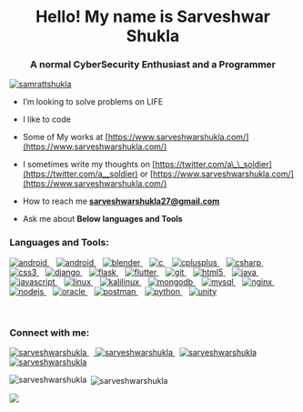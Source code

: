 <h1 align="center">Hello!  My name is Sarveshwar Shukla</h1>  
<h3 align="center">A normal CyberSecurity Enthusiast and a Programmer</h3>  
  
  <!-- <br>  -->
<p align="left"> <a href="https://twitter.com/a__soldier" target="blank"><img src="https://img.shields.io/twitter/follow/a__soldier?logo=twitter&style=for-the-badge" alt="samrattshukla" /></a> </p>  


- I’m looking to solve problems on LIFE

- I like to code
- Some of My works at [https://www.sarveshwarshukla.com/](https://www.sarveshwarshukla.com/)
- I sometimes write my thoughts on [https://twitter.com/a\_\_soldier](https://twitter.com/a__soldier) or [https://www.sarveshwarshukla.com/](https://www.sarveshwarshukla.com/)
- How to reach me **sarveshwarshukla27@gmail.com**
- Ask me about **Below languages and Tools**

<h3 align="left">Languages and Tools:</h3>  
<p align="left"> <a href="https://developer.android.com" target="_blank" rel="noreferrer"> <img src="https://img.shields.io/badge/Android-3DDC84?style=for-the-badge&logo=android&logoColor=white" alt="android"/> </a>&nbsp;&nbsp;  <a href="https://www.apache.org/" target="_blank" rel="noreferrer"> <img src="https://img.shields.io/badge/apache-%23D42029.svg?style=for-the-badge&logo=apache&logoColor=white" alt="android"/> </a>&nbsp;&nbsp;
<a href="https://www.blender.org/" target="_blank" rel="noreferrer"> <img src="https://img.shields.io/badge/blender-%23F5792A.svg?style=for-the-badge&logo=blender&logoColor=white" alt="blender" /> </a> &nbsp;&nbsp;
<a href="https://www.cprogramming.com/" target="_blank" rel="noreferrer"> <img src="https://img.shields.io/badge/c-%2300599C.svg?style=for-the-badge&logo=c&logoColor=white" alt="c" /> </a> &nbsp;&nbsp;
<a href="https://isocpp.org/" target="_blank" rel="noreferrer"> <img src="https://img.shields.io/badge/c++-%2300599C.svg?style=for-the-badge&logo=c%2B%2B&logoColor=white" alt="cplusplus"  /> </a>&nbsp;&nbsp;
<a href="https://docs.microsoft.com/en-us/dotnet/csharp/" target="_blank" rel="noreferrer"> <img src="https://img.shields.io/badge/C%23-239120?style=for-the-badge&logo=c-sharp&logoColor=white" alt="csharp"  /> </a> &nbsp;&nbsp;
<a href="https://www.w3.org/Style/CSS/Overview.en.html" target="_blank" rel="noreferrer"> <img src="https://img.shields.io/badge/css3-%231572B6.svg?style=for-the-badge&logo=css3&logoColor=white)" alt="css3"  /> </a> &nbsp;&nbsp;
<a href="https://www.djangoproject.com/" target="_blank" rel="noreferrer"> <img src="https://img.shields.io/badge/django-%23092E20.svg?style=for-the-badge&logo=django&logoColor=white" alt="django"  /> </a> &nbsp;&nbsp;
<a href="https://flask.palletsprojects.com/" target="_blank" rel="noreferrer"> <img src="https://img.shields.io/badge/flask-%23000.svg?style=for-the-badge&logo=flask&logoColor=white)" alt="flask"  /> </a> &nbsp;&nbsp;
<a href="https://flutter.dev" target="_blank" rel="noreferrer"> <img src="https://img.shields.io/badge/Flutter-%2302569B.svg?style=for-the-badge&logo=Flutter&logoColor=white" alt="flutter"  /> </a> &nbsp;&nbsp;
<a href="https://git-scm.com/" target="_blank" rel="noreferrer"> <img src="https://img.shields.io/badge/git-%23F05033.svg?style=for-the-badge&logo=git&logoColor=white" alt="git"  /> </a> &nbsp;&nbsp;
<a href="https://html.spec.whatwg.org/multipage/" target="_blank" rel="noreferrer"> <img src="https://img.shields.io/badge/html5-%23E34F26.svg?style=for-the-badge&logo=html5&logoColor=white" alt="html5"  /> </a> &nbsp;&nbsp;
<a href="https://www.java.com" target="_blank" rel="noreferrer"> <img src="https://img.shields.io/badge/java-%23ED8B00.svg?style=for-the-badge&logo=java&logoColor=white" alt="java"  /> </a> &nbsp;&nbsp;
<a href="https://www.javascript.com/" target="_blank" rel="noreferrer"> <img src="https://img.shields.io/badge/javascript-%23323330.svg?style=for-the-badge&logo=javascript&logoColor=%23F7DF1E" alt="javascript"  /> </a> &nbsp;&nbsp;
<a href="https://www.linux.org/" target="_blank" rel="noreferrer"> <img src="https://img.shields.io/badge/Linux-FCC624?style=for-the-badge&logo=linux&logoColor=black" alt="linux"  /> </a> &nbsp;&nbsp;
<a href="https://www.kali.org/get-kali/" target="_blank" rel="noreferrer"> <img src="https://img.shields.io/badge/Kali_Linux-557C94?style=for-the-badge&logo=kali-linux&logoColor=white" alt="kalilinux"  /> </a> &nbsp;&nbsp;
<a href="https://www.mongodb.com/" target="_blank" rel="noreferrer"> <img src="https://img.shields.io/badge/MongoDB-4EA94B?style=for-the-badge&logo=mongodb&logoColor=white" alt="mongodb"  /> </a> &nbsp;&nbsp;
<a href="https://www.mysql.com/" target="_blank" rel="noreferrer"> <img src="https://img.shields.io/badge/MySQL-00000F?style=for-the-badge&logo=mysql&logoColor=white" alt="mysql"  /> </a> &nbsp;&nbsp;
<a href="https://www.nginx.com" target="_blank" rel="noreferrer"> <img src="https://img.shields.io/badge/Nginx-009639?style=for-the-badge&logo=nginx&logoColor=white" alt="nginx"  /> </a> &nbsp;&nbsp;
<a href="https://nodejs.org" target="_blank" rel="noreferrer"> <img src="https://img.shields.io/badge/Node.js-339933?style=for-the-badge&logo=nodedotjs&logoColor=white" alt="nodejs"  /> </a> &nbsp;&nbsp;
<a href="https://www.oracle.com/" target="_blank" rel="noreferrer"> <img src="https://img.shields.io/badge/Oracle-F80000?style=for-the-badge&logo=oracle&logoColor=white" alt="oracle"  /> </a> &nbsp;&nbsp;
<a href="https://postman.com" target="_blank" rel="noreferrer"> <img src="https://img.shields.io/badge/Postman-FF6C37?style=for-the-badge&logo=postman&logoColor=white" alt="postman"  /> </a> &nbsp;&nbsp;
<a href="https://www.python.org" target="_blank" rel="noreferrer"> <img src="https://img.shields.io/badge/Python-3776AB?style=for-the-badge&logo=python&logoColor=FFE873" alt="python"  /> </a> &nbsp;&nbsp;
<a href="https://unity.com/" target="_blank" rel="noreferrer"> <img src="https://img.shields.io/badge/Unity-100000?style=for-the-badge&logo=unity&logoColor=white" alt="unity"  /> </a> </p>&nbsp;&nbsp;

<!-- Connect with me -->
<h3 align="left">Connect with me:</h3>  
<p align="left" >

<a href = "https://twitter.com/a__soldier"> <img src = "https://img.shields.io/badge/Twitter-1DA1F2?style=for-the-badge&logo=twitter&logoColor=white" alt="sarveshwarshukla" /> </a>&nbsp;&nbsp;<a href = "https://in.linkedin.com/in/sarveshwar-shukla"> <img src = "https://img.shields.io/badge/LinkedIn-0077B5?style=for-the-badge&logo=linkedin&logoColor=white" alt="sarveshwarshukla" /> </a>&nbsp;&nbsp;<a href="https://www.hackerrank.com/SarveshwarShukla" ><img src="https://img.shields.io/badge/-Hackerrank-2EC866?style=for-the-badge&logo=HackerRank&logoColor=white" alt="sarveshwarshukla" /></a>&nbsp;&nbsp;<a href="https://www.leetcode.com/SarveshwarShukla" ><img  src="https://img.shields.io/badge/LeetCode-000000?style=for-the-badge&logo=LeetCode&logoColor=#d16c06" alt="sarveshwarshukla" /></a>


<!-- Github stats -->
<p><img align="left" src="https://github-readme-stats.vercel.app/api/top-langs/?username=SarveshwarShukla&theme=blue-green&show_icons=true&locale=en&layout=compact" alt="sarveshwarshukla" /></p>

<p>&nbsp;<img align="center" src="https://github-readme-stats.vercel.app/api?username=SarveshwarShukla&theme=blue-green" alt="sarveshwarshukla" /></p>  
  
<p><img align="center" src="https://github-readme-streak-stats.herokuapp.com/?user=SarveshwarShukla&theme=blue-green" /></p>
